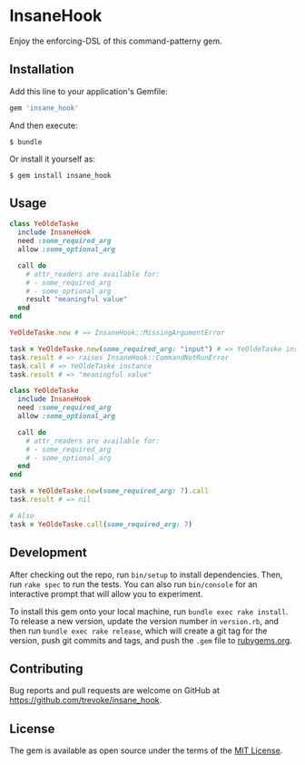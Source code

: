 # InsaneHook

Enjoy the enforcing-DSL of this command-patterny gem.

## Installation

Add this line to your application's Gemfile:

```ruby
gem 'insane_hook'
```

And then execute:

    $ bundle

Or install it yourself as:

    $ gem install insane_hook

## Usage

```ruby
class YeOldeTaske
  include InsaneHook
  need :some_required_arg
  allow :some_optional_arg

  call do
    # attr_readers are available for:
    # - some_required_arg
    # - some_optional_arg
    result "meaningful value"
  end
end

YeOldeTaske.new # => InsaneHook::MissingArgumentError

task = YeOldeTaske.new(some_required_arg: "input") # => YeOldeTaske instance
task.result # => raises InsaneHook::CommandNotRunError
task.call # => YeOldeTaske instance
task.result # => "meaningful value"
```

```ruby
class YeOldeTaske
  include InsaneHook
  need :some_required_arg
  allow :some_optional_arg

  call do
    # attr_readers are available for:
    # - some_required_arg
    # - some_optional_arg
  end
end

task = YeOldeTaske.new(some_required_arg: 7).call
task.result # => nil

# Also
task = YeOldeTaske.call(some_required_arg: 7)
```

## Development

After checking out the repo, run `bin/setup` to install dependencies. Then, run `rake spec` to run the tests. You can also run `bin/console` for an interactive prompt that will allow you to experiment.

To install this gem onto your local machine, run `bundle exec rake install`. To release a new version, update the version number in `version.rb`, and then run `bundle exec rake release`, which will create a git tag for the version, push git commits and tags, and push the `.gem` file to [rubygems.org](https://rubygems.org).

## Contributing

Bug reports and pull requests are welcome on GitHub at https://github.com/trevoke/insane_hook.

## License

The gem is available as open source under the terms of the [MIT License](https://opensource.org/licenses/MIT).

